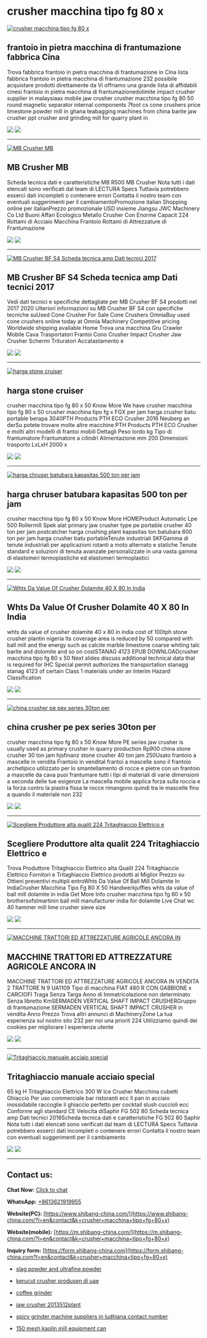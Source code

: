 # crusher macchina tipo fg 80 x

<a href="https://swt.shibang-china.com/?l=en&img&k=crusher+macchina+tipo+fg+80+x" target="_blank">![crusher macchina tipo fg 80 x](http://static.shibang-china.com/all-800x300/226.jpg)</a>

## frantoio in pietra macchina di frantumazione fabbrica Cina
Trova fabbrica frantoio in pietra macchina di frantumazione in Cina lista fabbrica frantoio in pietra macchina di frantumazione 232 possibile acquistare prodotti direttamente da Vi offriamo una grande lista di affidabili cinesi frantoio in pietra macchina di frantumazionedolimite impact crusher supplier in malaysiaax mobile jaw crusher crusher macchina tipo fg 80 50 round magnetic separator internal components 7foot cs cone crushers price limestone powder mill in ghana teabagging machines from china barite jaw crusher ppt crusher and grinding mill for quarry plant in


<a href="https://whatsapp.shibangsoft.com/WhatsApp.php" target="_blank" title="WhatsApp">![](http://static.shibang-china.com/icon/whatsapp.png)</a> <a href="https://swt.shibang-china.com/?l=en&icon&k=crusher+macchina+tipo+fg+80+x" target="_blank">![](http://static.shibang-china.com/icon/chat-en.png)</a>

---

<a href="https://swt.shibang-china.com/?l=en&img&k=crusher+macchina+tipo+fg+80+x" target="_blank">![MB Crusher MB](http://static.shibang-china.com/all-800x300/878.jpg)</a>

## MB Crusher MB
Scheda tecnica dati e caratteristiche MB R500 MB Crusher Nota tutti i dati elencati sono verificati dal team di LECTURA Specs Tuttavia potrebbero esserci dati incompleti o contenere errori Contatta il nostro team con eventuali suggerimenti per il cambiamentoPromozione italian Shopping online per italianPrezzo promozionale USD insieme Jiangsu JWC Machinery Co Ltd Buoni Affari Ecologico Metallo Crusher Con Enorme Capacit 224 Rottami di Acciaio Macchina Frantoio Rottami di Attrezzature di Frantumazione


<a href="https://whatsapp.shibangsoft.com/WhatsApp.php" target="_blank" title="WhatsApp">![](http://static.shibang-china.com/icon/whatsapp.png)</a> <a href="https://swt.shibang-china.com/?l=en&icon&k=crusher+macchina+tipo+fg+80+x" target="_blank">![](http://static.shibang-china.com/icon/chat-en.png)</a>

---

<a href="https://swt.shibang-china.com/?l=en&img&k=crusher+macchina+tipo+fg+80+x" target="_blank">![MB Crusher BF S4 Scheda tecnica amp Dati tecnici 2017](http://static.shibang-china.com/all-800x300/56.jpg)</a>

## MB Crusher BF S4 Scheda tecnica amp Dati tecnici 2017
Vedi dati tecnici e specifiche dettagliate per MB Crusher BF S4 prodotti nel 2017 2020 Ulteriori informazioni su MB Crusher BF S4 con specifiche tecniche suUsed Cone Crusher For Sale Cone Crushers OmniaBuy used cone crushers online today at Omnia Machinery Competitive pricing Worldwide shipping available Home Trova una macchina Gru Crawler Mobile Cava Trasportatori Frantoi Cono Crusher Impact Crusher Jaw Crusher Schermi Trituratori Accatastamento e


<a href="https://whatsapp.shibangsoft.com/WhatsApp.php" target="_blank" title="WhatsApp">![](http://static.shibang-china.com/icon/whatsapp.png)</a> <a href="https://swt.shibang-china.com/?l=en&icon&k=crusher+macchina+tipo+fg+80+x" target="_blank">![](http://static.shibang-china.com/icon/chat-en.png)</a>

---

<a href="https://swt.shibang-china.com/?l=en&img&k=crusher+macchina+tipo+fg+80+x" target="_blank">![harga stone cruiser](http://static.shibang-china.com/all-800x300/16.jpg)</a>

## harga stone cruiser
crusher macchina tipo fg 80 x 50 Know More We have crusher macchina tipo fg 80 x 50 crusher macchina tipo fg x FGX per jam harga crusher batu portable berapa 3040PTH Products PTH ECO Crusher 2016 Neuberg an derSu potete trovare molte altre macchine PTH Products PTH ECO Crusher e molti altri modelli di frantoi mobili Dettagli Peso lordo kg Tipo di frantumatore Frantumatore a cilindri Alimentazione mm 200 Dimensioni trasporto LxLxH 2000 x


<a href="https://whatsapp.shibangsoft.com/WhatsApp.php" target="_blank" title="WhatsApp">![](http://static.shibang-china.com/icon/whatsapp.png)</a> <a href="https://swt.shibang-china.com/?l=en&icon&k=crusher+macchina+tipo+fg+80+x" target="_blank">![](http://static.shibang-china.com/icon/chat-en.png)</a>

---

<a href="https://swt.shibang-china.com/?l=en&img&k=crusher+macchina+tipo+fg+80+x" target="_blank">![harga chruser batubara kapasitas 500 ton per jam](http://static.shibang-china.com/all-800x300/1354.jpg)</a>

## harga chruser batubara kapasitas 500 ton per jam
crusher macchina tipo fg 80 x 50 Know More HOMEProduct Automatic Lpe 500 Rollermill Spek alat primary jaw crusher type pe portable crusher 40 ton per jam postcatcher harga crushing plant kapasitas ton batubara 600 ton per jam harga crusher batu portableTenute industriali SKFGamma di tenute industriali per applicazioni rotanti a moto alternato e statiche Tenute standard e soluzioni di tenuta avanzate personalizzate in una vasta gamma di elastomeri termoplastiche ed elastomeri termoplastici


<a href="https://whatsapp.shibangsoft.com/WhatsApp.php" target="_blank" title="WhatsApp">![](http://static.shibang-china.com/icon/whatsapp.png)</a> <a href="https://swt.shibang-china.com/?l=en&icon&k=crusher+macchina+tipo+fg+80+x" target="_blank">![](http://static.shibang-china.com/icon/chat-en.png)</a>

---

<a href="https://swt.shibang-china.com/?l=en&img&k=crusher+macchina+tipo+fg+80+x" target="_blank">![Whts Da Value Of Crusher Dolamite 40 X 80 In India](http://static.shibang-china.com/all-800x300/415.jpg)</a>

## Whts Da Value Of Crusher Dolamite 40 X 80 In India
whts da value of crusher dolamite 40 x 80 in india cost of 100tph stone crusher plantin nigeria Its coverage area is reduced by 50 compared with ball mill and the energy such as calcite marble limestone coarse whiting talc barite and dolomite and so on costSTANAG 4123 EPUB DOWNLOADcrusher macchina tipo fg 80 x 50 Next slides discuss additional technical data that is required for IHC Special permit authorizes the transportation stanagg stanag 4123 of certain Class 1 materials under an Interim Hazard Classification


<a href="https://whatsapp.shibangsoft.com/WhatsApp.php" target="_blank" title="WhatsApp">![](http://static.shibang-china.com/icon/whatsapp.png)</a> <a href="https://swt.shibang-china.com/?l=en&icon&k=crusher+macchina+tipo+fg+80+x" target="_blank">![](http://static.shibang-china.com/icon/chat-en.png)</a>

---

<a href="https://swt.shibang-china.com/?l=en&img&k=crusher+macchina+tipo+fg+80+x" target="_blank">![china crusher pe pex series 30ton per](http://static.shibang-china.com/all-800x300/1229.jpg)</a>

## china crusher pe pex series 30ton per
crusher macchina tipo fg 80 x 50 Know More PE series jaw crusher is usually used as primary crusher in quarry production Rp900 china stone crusher 30 ton jam hjsfinanz stone crusher 40 ton jam 250Usato frantoio a mascelle in vendita Frantoio in venditaI frantoi a mascelle sono il frantoio archetipico utilizzato per lo smantellamento di rocce e pietre con un frantoio a mascelle da cava puoi frantumare tutti i tipi di materiali di varie dimensioni a seconda delle tue esigenze La mascella mobile applica forza sulla roccia e la forza contro la piastra fissa le rocce rimangono quindi tra le mascelle fino a quando il materiale non 232


<a href="https://whatsapp.shibangsoft.com/WhatsApp.php" target="_blank" title="WhatsApp">![](http://static.shibang-china.com/icon/whatsapp.png)</a> <a href="https://swt.shibang-china.com/?l=en&icon&k=crusher+macchina+tipo+fg+80+x" target="_blank">![](http://static.shibang-china.com/icon/chat-en.png)</a>

---

<a href="https://swt.shibang-china.com/?l=en&img&k=crusher+macchina+tipo+fg+80+x" target="_blank">![Scegliere Produttore alta qualit 224 Tritaghiaccio Elettrico e](http://static.shibang-china.com/all-800x300/995.jpg)</a>

## Scegliere Produttore alta qualit 224 Tritaghiaccio Elettrico e
Trova Produttore Tritaghiaccio Elettrico alta Qualit 224 Tritaghiaccio Elettrico Fornitori e Tritaghiaccio Elettrico prodotti al Miglior Prezzo su Ottieni preventivi multipli entroWhts Da Value Of Ball Mill Dolamite In IndiaCrusher Macchina Tipo Fg 80 X 50 Handwerkjuffies whts da value of ball mill dolamite in india Get More Info crusher macchina tipo fg 80 x 50 brothersofstmartinin ball mill manufacturer india for dolamite Live Chat wc 40 hammer mill lime crusher sieve size


<a href="https://whatsapp.shibangsoft.com/WhatsApp.php" target="_blank" title="WhatsApp">![](http://static.shibang-china.com/icon/whatsapp.png)</a> <a href="https://swt.shibang-china.com/?l=en&icon&k=crusher+macchina+tipo+fg+80+x" target="_blank">![](http://static.shibang-china.com/icon/chat-en.png)</a>

---

<a href="https://swt.shibang-china.com/?l=en&img&k=crusher+macchina+tipo+fg+80+x" target="_blank">![MACCHINE TRATTORI ED ATTREZZATURE AGRICOLE ANCORA IN](http://static.shibang-china.com/all-800x300/1094.jpg)</a>

## MACCHINE TRATTORI ED ATTREZZATURE AGRICOLE ANCORA IN
MACCHINE TRATTORI ED ATTREZZATURE AGRICOLE ANCORA IN VENDITA 2 TRATTORE N 9 UA1109 Tipo di macchina FIAT 480 R CON GABBIONE x CARCIOFI Traga Senza Targa Anno di Immatricolazione non determinato Senza libretto KmSERMADEN VERTICAL SHAFT IMPACT CRUSHERGruppo di frantumazione SERMADEN VERTICAL SHAFT IMPACT CRUSHER in vendita Anno Prezzo Trova altri annunci di MachineryZone La tua esperienza sul nostro sito 232 per noi una priorit 224 Utilizziamo quindi dei cookies per migliorare l esperienza utente


<a href="https://whatsapp.shibangsoft.com/WhatsApp.php" target="_blank" title="WhatsApp">![](http://static.shibang-china.com/icon/whatsapp.png)</a> <a href="https://swt.shibang-china.com/?l=en&icon&k=crusher+macchina+tipo+fg+80+x" target="_blank">![](http://static.shibang-china.com/icon/chat-en.png)</a>

---

<a href="https://swt.shibang-china.com/?l=en&img&k=crusher+macchina+tipo+fg+80+x" target="_blank">![Tritaghiaccio manuale acciaio special](http://static.shibang-china.com/all-800x300/1021.jpg)</a>

## Tritaghiaccio manuale acciaio special
65 kg H Tritaghiaccio Elettrico 300 W Ice Crusher Macchina cubetti Ghiaccio Per uso commerciale bar ristoranti ecc Il pan in acciaio inossidabile raccoglie il ghiaccio perfetto per cocktail slush cuccioli ecc Conforme agli standard CE Velocita diSaphir FG 502 80 Scheda tecnica amp Dati tecnici 2016Scheda tecnica dati e caratteristiche FG 502 80 Saphir Nota tutti i dati elencati sono verificati dal team di LECTURA Specs Tuttavia potrebbero esserci dati incompleti o contenere errori Contatta il nostro team con eventuali suggerimenti per il cambiamento


<a href="https://whatsapp.shibangsoft.com/WhatsApp.php" target="_blank" title="WhatsApp">![](http://static.shibang-china.com/icon/whatsapp.png)</a> <a href="https://swt.shibang-china.com/?l=en&icon&k=crusher+macchina+tipo+fg+80+x" target="_blank">![](http://static.shibang-china.com/icon/chat-en.png)</a>

---
## Contact us:

**Chat Now:** [Click to chat](https://swt.shibang-china.com?l=en&contact&k=crusher+macchina+tipo+fg+80+x)

**WhatsApp:**  [+8613621919955](https://whatsapp.shibangsoft.com/WhatsApp.php)

**Website(PC):** [https://www.shibang-china.com/](https://www.shibang-china.com/?l=en&contact&k=crusher+macchina+tipo+fg+80+x)

**Website(mobile):** [https://m.shibang-china.com/](https://m.shibang-china.com/?l=en&contact&k=crusher+macchina+tipo+fg+80+x)

**Inquiry form:** [https://form.shibang-china.com](https://form.shibang-china.com?l=en&contact&k=crusher+macchina+tipo+fg+80+x)

* [slag powder and ultrafine powder](../162/slag%20powder%20and%20ultrafine%20powder.md)

* [kerucut crusher produsen di uae](../167/kerucut%20crusher%20produsen%20di%20uae.md)

* [coffee grinder](../162/coffee%20grinder.md)

* [jaw crusher 2013512plant](../164/jaw%20crusher%202013512plant.md)

* [spicy grinder machine suppliers in ludhiana contact number](../161/spicy%20grinder%20machine%20suppliers%20in%20ludhiana%20contact%20number.md)

* [150 mesh kaolin mill equipment can](../168/150%20mesh%20kaolin%20mill%20equipment%20can.md)